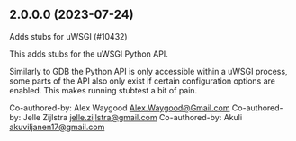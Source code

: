 ## 2.0.0.0 (2023-07-24)

Adds stubs for uWSGI (#10432)

This adds stubs for the uWSGI Python API.

Similarly to GDB the Python API is only accessible within a uWSGI process, some parts of the API also only exist if certain configuration options are enabled. This makes running stubtest a bit of pain.

Co-authored-by: Alex Waygood <Alex.Waygood@Gmail.com>
Co-authored-by: Jelle Zijlstra <jelle.zijlstra@gmail.com>
Co-authored-by: Akuli <akuviljanen17@gmail.com>

